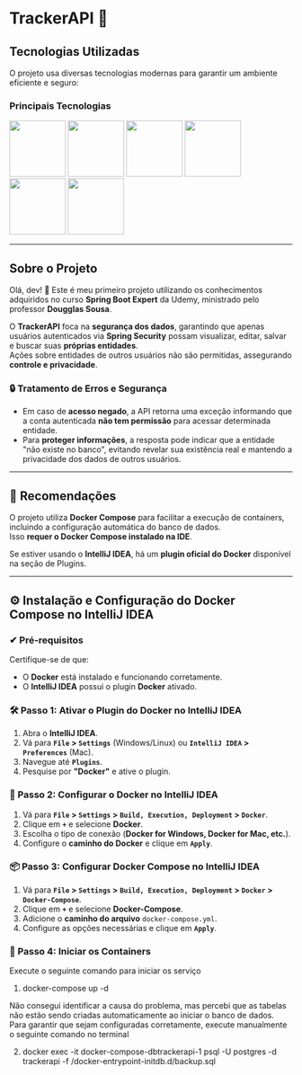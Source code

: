# TrackerAPI 🚀

## Tecnologias Utilizadas
O projeto usa diversas tecnologias modernas para garantir um ambiente eficiente e seguro:

<div>
  <h3>Principais Tecnologias</h3>
  <img src="https://cdn.jsdelivr.net/gh/devicons/devicon@latest/icons/java/java-original-wordmark.svg" width="100" />
  <img src="https://cdn.jsdelivr.net/gh/devicons/devicon@latest/icons/git/git-plain.svg" width="100" />       
  <img src="https://cdn.jsdelivr.net/gh/devicons/devicon@latest/icons/spring/spring-original.svg" width="100" />
  <img src="https://cdn.jsdelivr.net/gh/devicons/devicon@latest/icons/docker/docker-original.svg" width="100" />
  <img src="https://cdn.jsdelivr.net/gh/devicons/devicon@latest/icons/postman/postman-original.svg" width="100" />
  <img src="https://cdn.jsdelivr.net/gh/devicons/devicon@latest/icons/postgresql/postgresql-original.svg" width="100" />
</div>

---

## Sobre o Projeto
Olá, dev! 🚀 Este é meu primeiro projeto utilizando os conhecimentos adquiridos no curso **Spring Boot Expert** da Udemy, ministrado pelo professor **Dougglas Sousa**.

O **TrackerAPI** foca na **segurança dos dados**, garantindo que apenas usuários autenticados via **Spring Security** possam visualizar, editar, salvar e buscar suas **próprias entidades**.  
Ações sobre entidades de outros usuários não são permitidas, assegurando **controle e privacidade**.

### 🔒 Tratamento de Erros e Segurança
- Em caso de **acesso negado**, a API retorna uma exceção informando que a conta autenticada **não tem permissão** para acessar determinada entidade.
- Para **proteger informações**, a resposta pode indicar que a entidade "não existe no banco", evitando revelar sua existência real e mantendo a privacidade dos dados de outros usuários.

---

## 📌 Recomendações
O projeto utiliza **Docker Compose** para facilitar a execução de containers, incluindo a configuração automática do banco de dados.  
Isso **requer o Docker Compose instalado na IDE**.

Se estiver usando o **IntelliJ IDEA**, há um **plugin oficial do Docker** disponível na seção de Plugins.

---

## ⚙ Instalação e Configuração do Docker Compose no IntelliJ IDEA

### ✔ Pré-requisitos
Certifique-se de que:
- O **Docker** está instalado e funcionando corretamente.
- O **IntelliJ IDEA** possui o plugin **Docker** ativado.

### 🛠 Passo 1: Ativar o Plugin do Docker no IntelliJ IDEA
1. Abra o **IntelliJ IDEA**.
2. Vá para **`File` > `Settings`** (Windows/Linux) ou **`IntelliJ IDEA` > `Preferences`** (Mac).
3. Navegue até **`Plugins`**.
4. Pesquise por **"Docker"** e ative o plugin.

### 🐳 Passo 2: Configurar o Docker no IntelliJ IDEA
1. Vá para **`File` > `Settings` > `Build, Execution, Deployment` > `Docker`**.
2. Clique em **`+`** e selecione **Docker**.
3. Escolha o tipo de conexão (**Docker for Windows, Docker for Mac, etc.**).
4. Configure o **caminho do Docker** e clique em **`Apply`**.

### 📦 Passo 3: Configurar Docker Compose no IntelliJ IDEA
1. Vá para **`File` > `Settings` > `Build, Execution, Deployment` > `Docker` > `Docker-Compose`**.
2. Clique em **`+`** e selecione **Docker-Compose**.
3. Adicione o **caminho do arquivo** `docker-compose.yml`.
4. Configure as opções necessárias e clique em **`Apply`**.

### 🚀 Passo 4: Iniciar os Containers
Execute o seguinte comando para iniciar os serviço

1. docker-compose up -d

Não consegui identificar a causa do problema, mas percebi que as tabelas não estão sendo criadas automaticamente ao iniciar o banco de dados.
Para garantir que sejam configuradas corretamente, execute manualmente o seguinte comando no terminal

2. docker exec -it docker-compose-dbtrackerapi-1 psql -U postgres -d trackerapi -f /docker-entrypoint-initdb.d/backup.sql


